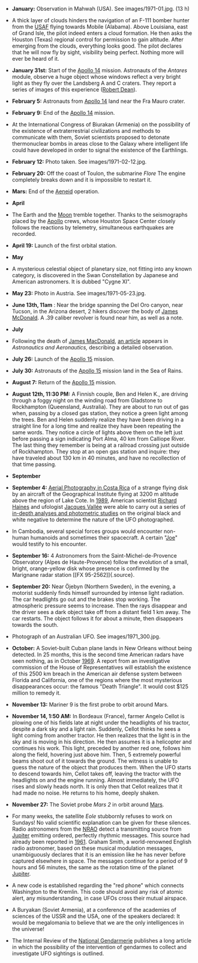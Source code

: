 ﻿
- **January:** Observation in Mahwah (USA). See images/1971-01.jpg. (13 h)

 - A thick layer of clouds hinders the navigation of an F-111 bomber hunter from the [USAF](USAF.html) flying towards Mobile (Alabama). Above Louisiana, east of Grand Isle, the pilot indeed enters a cloud formation. He then asks the Houston (Texas) regional control for permission to gain altitude. After emerging from the clouds, everything looks good. The pilot declares that he will now fly by sight, visibility being perfect. Nothing more will ever be heard of it.

-   **January 31st:** Start of the [Apollo
    14](Apollo.html#Apollo14) mission. Astronauts of the *Antares* module,
    observe a huge object whose windows reflect a very bright light as
    they fly over the Landsberg A and C craters. They report a series
    of images of this experience ([Robert
    Dean](DeanRobertO.html)).

-   **February 5:** Astronauts from [Apollo 14](Apollo.html#Apollo14) land near the Fra Mauro crater.

-   **February 9:** End of the [Apollo 14](Apollo.html#Apollo14) mission.

- At the International Congress of Biurakan (Armenia) on the possibility of the existence of extraterrestrial civilizations and methods to communicate with them, Soviet scientists proposed to detonate thermonuclear bombs in areas close to the Galaxy where intelligent life could have developed in order to signal the existence of the Earthlings.

- **February 12:** Photo taken. See images/1971-02-12.jpg.
    
-   **February 20:** Off the coast of Toulon, the submarine *Flore* The engine
    completely breaks down and it is impossible to restart it.

- **Mars:** End of the [Aeneid](projets.html#Aeneid) operation.

- **April**


-   The Earth and the [Moon](Moon.html) tremble together. Thanks to the seismographs placed by the [Apollo](Apollo.html) crews, whose Houston Space Center closely follows the reactions by telemetry, simultaneous earthquakes are recorded.

-   **April 19:** Launch of the first orbital station.

- **May**


-   A mysterious celestial object of planetary size, not fitting
    into any known category, is discovered in the Swan
    Constellation by Japanese and American astronomers. It is
    dubbed "Cygne XI".

- **May 23:** Photo in Austria. See images/1971-05-23.jpg.

-   **June 13th, 11am** : Near the bridge spanning the Del Oro canyon, near Tucson, in the Arizona desert, 2 hikers discover the body of [James McDonald](MacDonaldJamesE.html). A .39 caliber revolver is found near him, as well as a note.

- **July**


- Following the death of [James MacDonald](MacDonaldJamesE.html), [an article](Documents/Articles/AIAA/1971-07_AeronauticsAndAstronautics_fr.html) appears in *Astronautics and Aeronautics,* describing a detailed observation.


-   **July 26:** Launch of the [Apollo 15](Apollo.html#Apollo15) mission.

-   **July 30:** Astronauts of the [Apollo 15](Apollo.html#Apollo15) mission land in the Sea of Rains.

-   **August 7:** Return of the [Apollo 15](Apollo.html#Apollo15) mission.

-   **August 12th, 11:30 PM:** A Finnish couple, Ben and Helen K., are
    driving through a foggy night on the winding road from Gladstone to
    Rockhampton (Queensland, Australia). They are about to run out of
    gas when, passing by a closed gas station, they notice a green light
    among the trees. Ben and Helen suddenly realize they have been
    driving in a straight line for a long time and realize they have
    been repeating the same words. They notice a circle of lights above
    them on the left just before passing a sign indicating Port Alma,
    40 km from Calliope River. The last thing they remember is being at
    a railroad crossing just outside of Rockhampton. They stop at an
    open gas station and inquire: they have traveled about 130 km in 40
    minutes, and have no recollection of that time passing.

- **September**

-   **September 4:** [Aerial Photography in Costa Rica](1971-09-04_CostaRica.html) of a strange flying disk by an aircraft of the Geographical Institute flying at 3200 m altitude above the region of Lake Cote. In [1989](1989.html), American scientist [Richard Haines](HainesRichardF.html) and ufologist [Jacques Vallée](ValleeJacques.html) were able to carry out a series of [in-depth analyses and photometric studies](http://www.jse.com/ufo_reports/Haines_aerial/toc.html) on the original black and white negative to determine the nature of the UFO photographed.


-   In Cambodia, several special forces groups
    would encounter non-human humanoids and sometimes their
    spacecraft. A certain "[Joe](Joe.html)" would testify to his
    encounter.


-   **September 16:** 4 Astronomers from the Saint-Michel-de-Provence Observatory (Alpes de Haute-Provence) follow the evolution of a small, bright, orange-yellow disk whose presence is confirmed by the Marignane radar station [\[FX 95-2562\]]{.source}.

-   **September 20:** Near Öjebyn (Northern Sweden), in the evening, a motorist suddenly finds himself surrounded by intense light radiation. The car headlights go out and the brakes stop working. The atmospheric pressure seems to increase. Then the rays disappear and the driver sees a dark object take off from a distant field 1 km away. The car restarts. The object follows it for about a minute, then disappears towards the south.

-  Photograph of an Australian UFO. See images/1971_300.jpg.
    
-   **October:** A Soviet-built Cuban plane lands in New Orleans without being detected. In 25 months, this is the second time American radars have seen nothing, as in October [1969](1969.html). A report from an investigative commission of the House of Representatives will establish the existence of this 2500 km breach in the American air defense system between Florida and California, one of the regions where the most mysterious disappearances occur: the famous "Death Triangle". It would cost $125 million to remedy it.

-   **November 13:** Mariner 9 is the first probe to orbit around Mars.

-   **November 14, 1:50 AM:** In Bordeaux (France), farmer Angelo Cellot is plowing one of his fields late at night under the headlights of his tractor, despite a dark sky and a light rain. Suddenly, Cellot thinks he sees a light coming from another tractor. He then realizes that the light is in the sky and is moving in his direction. He then assumes it is a helicopter and continues his work. This light, preceded by another red one, follows him along the field, hovering just above him. Then, 5 extremely powerful beams shoot out of it towards the ground. The witness is unable to guess the nature of the object that produces them. When the UFO starts to descend towards him, Cellot takes off, leaving the tractor with the headlights on and the engine running. Almost immediately, the UFO rises and slowly heads north. It is only then that Cellot realizes that it had made no noise. He returns to his home, deeply shaken.

-   **November 27:** The Soviet probe *Mars 2* in orbit around [Mars](Mars.html).

- For many weeks, the satellite *Eole* stubbornly refuses to work on Sundays! No valid scientific explanation can be given for these silences.
Radio astronomers from the [NRAO](NRAO.html) detect a transmitting source from [Jupiter](Jupiter.html) emitting ordered, perfectly rhythmic messages. This source had already been reported in [1961](1961.html). Graham Smith, a world-renowned English radio astronomer, based on these musical modulation messages, unambiguously declares that it is an emission like he has never before captured elsewhere in space. The messages continue for a period of 9 hours and 56 minutes, the same as the rotation time of the planet [Jupiter](Jupiter.html).

- A new code is established regarding the "red phone" which connects Washington to the Kremlin. This code should avoid any risk of atomic alert, any misunderstanding, in case UFOs cross their mutual airspace.

- A Buryakan (Soviet Armenia), at a conference of the academies of sciences of the USSR and the USA, one of the speakers declared: It would be megalomania to believe that we are the only intelligences in the universe!


- The Internal Review of the [National Gendarmerie](Gendarmerie.html) publishes a long article in which the possibility of the intervention of gendarmes to collect and investigate UFO sightings is outlined.
